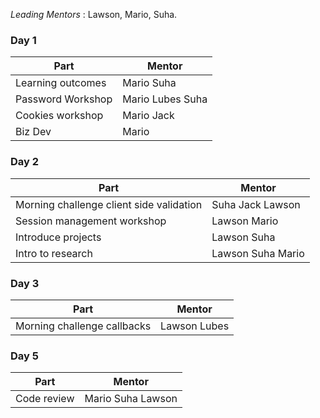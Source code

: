 *Leading Mentors* : Lawson, Mario, Suha.

### Day 1
| Part | Mentor |
| ---- | ------ |
| Learning outcomes | Mario Suha |
| Password Workshop | Mario Lubes Suha |
| Cookies workshop | Mario Jack |
| Biz Dev | Mario |

### Day 2
| Part | Mentor |
| ---- | ------ |
| Morning challenge client side validation | Suha Jack Lawson |
| Session management workshop | Lawson Mario |
| Introduce projects | Lawson Suha |
| Intro to research | Lawson Suha Mario |

### Day 3
| Part | Mentor |
| ---- | ------ |
| Morning challenge callbacks | Lawson Lubes |

### Day 5
| Part | Mentor |
| ---- | ------ |
| Code review | Mario Suha Lawson |
